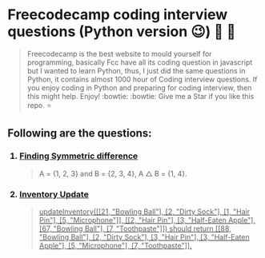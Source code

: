 # **Freecodecamp coding interview questions (Python version :wink:) :scroll: :scroll:**
> Freecodecamp is the best website to mould yourself for programming, basically Fcc have all its coding question in javascript but I wanted to learn Python, thus, I just did the same questions in Python, it contains almost 1000 hour of Coding interview questions. If you enjoy coding in Python and preparing for coding interview, then this might help. Enjoy! :bowtie: :bowtie: Give me a Star if you like this repo. :star:

## **Following are the questions:**

<ol>
  
### <a href="https://github.com/mishra-anubhav/Free-code-camp-coding-interview-questions/blob/main/Algorithms/1-Symmetric-diff.py"><li> Finding Symmetric difference</li></a>
>A = {1, 2, 3} and B = {2, 3, 4}, A △ B = {1, 4}.

###  <a href="https://github.com/mishra-anubhav/Free-code-camp-coding-interview-questions/blob/main/Algorithms/Inventory-update.py"> <li> Inventory Update</li>
>updateInventory([[21, "Bowling Ball"], [2, "Dirty Sock"], [1, "Hair Pin"], [5, "Microphone"]], [[2, "Hair Pin"], [3, "Half-Eaten Apple"], [67, "Bowling Ball"], [7, "Toothpaste"]]) should return [[88, "Bowling Ball"], [2, "Dirty Sock"], [3, "Hair Pin"], [3, "Half-Eaten Apple"], [5, "Microphone"], [7, "Toothpaste"]].

</ol>
